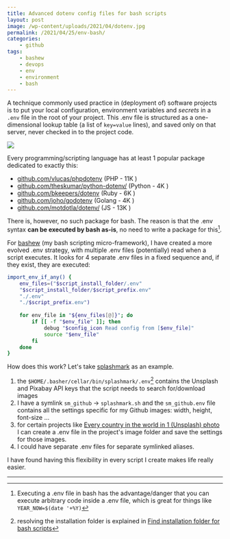 ```yaml
---
title: Advanced dotenv config files for bash scripts
layout: post
image: /wp-content/uploads/2021/04/dotenv.jpg
permalink: /2021/04/25/env-bash/
categories:
    - github
tags:
    - bashew
    - devops
    - env
    - environment
    - bash
---
```

A technique commonly used practice in (deployment of) software projects is to put your local configuration, environment variables and _secrets_ in a `.env` file in the root of your project. This .env file is structured as a one-dimensional lookup table (a list of `key=value` lines), and saved only on that server, never checked in to the project code.

![](/wp-content/uploads/2021/04/dotenv.jpg)

Every programming/scripting language has at least 1 popular package dedicated to exactly this:

* [github.com/vlucas/phpdotenv](https://github.com/vlucas/phpdotenv) (PHP - 11K <i class="fas fa-star"></i>)
* [github.com/theskumar/python-dotenv/](https://github.com/theskumar/python-dotenv/) (Python - 4K <i class="fas fa-star"></i>)
* [github.com/bkeepers/dotenv](https://github.com/bkeepers/dotenv) (Ruby - 6K <i class="fas fa-star"></i>)
* [github.com/joho/godotenv](https://github.com/joho/godotenv) (Golang - 4K <i class="fas fa-star"></i>)
* [github.com/motdotla/dotenv/](https://github.com/motdotla/dotenv/) (JS - 13K <i class="fas fa-star"></i>)

There is, however, no such package for bash. The reason is that the .env syntax **can be executed by bash as-is**, no need to write a package for this[^a]. 

[^a]: Executing a .env file in bash has the advantage/danger that you can execute arbitrary code inside a .env file, which is great for things like `YEAR_NOW=$(date '+%Y)`

For [bashew](https://github.com/pforret/bashew) (my bash scripting micro-framework), I have created a more evolved .env strategy, with multiple .env files (potentially) read when a script executes. It looks for 4 separate .env files in a fixed sequence and, if they exist, they are executed:


```bash
import_env_if_any() {
    env_files=("$script_install_folder/.env"
    "$script_install_folder/$script_prefix.env" 
    "./.env" 
    "./$script_prefix.env")
    
    for env_file in "${env_files[@]}"; do
        if [[ -f "$env_file" ]]; then
            debug "$config_icon Read config from [$env_file]"
            source "$env_file"
        fi
    done
}
```
How does this work? Let's take [splashmark](https://github.com/pforret/splashmark) as an example.

1. the `$HOME/.basher/cellar/bin/splashmark/.env`[^b] contains the Unsplash and Pixabay API keys that the script needs to search for/download images
2. I have a symlink `sm_github` -> `splashmark.sh` and the `sm_github.env` file contains all the settings specific for my Github images: width, height, font-size ...
3. for certain projects like [Every country in the world in 1 (Unsplash) photo](https://blog.forret.com/2021/02/14/every-country-in-the-world-in-1-unsplash-photo/) I can create a .env file in the project's image folder and save the settings for those images.
4. I could have separate .env files for separate symlinked aliases.

I have found having this flexibility in every script I create makes life really easier.

[^b]: resolving the installation folder is explained in [Find installation folder for bash scripts](/2021/04/24/installation-folder/)

---
